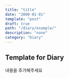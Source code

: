 ```yaml
---
title: "title"
date: "2000-01-01"
template: "post"
draft: true
path: "/diary/example/"
description: "none"
category: "Diary"
---
```


## Template for Diary

내용을 추가해주세요

